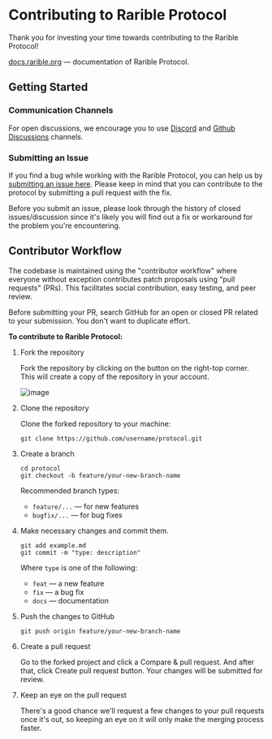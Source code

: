 # Contributing to Rarible Protocol

Thank you for investing your time towards contributing to the Rarible Protocol!

[docs.rarible.org](https:/cs.rarible.org/) — documentation of Rarible Protocol.

## Getting Started

### Communication Channels

For open discussions, we encourage you to use [Discord](https://discord.gg/raribleprotocol) and [Github Discussions](https://github.com/rarible/protocol/discussions) channels.

### Submitting an Issue

If you find a bug while working with the Rarible Protocol, you can help us by [submitting an issue here](https://github.com/rarible/protocol/issues). Please keep in mind that you can contribute to the protocol by submitting a pull request with the fix.

Before you submit an issue, please look through the history of closed issues/discussion since it's likely you will find out a fix or workaround for the problem you're encountering.

## Contributor Workflow

The codebase is maintained using the "contributor workflow" where everyone without exception contributes patch proposals using "pull requests" (PRs). This facilitates social contribution, easy testing, and peer review.

Before submitting your PR, search GitHub for an open or closed PR related to your submission. You don't want to duplicate effort.

**To contribute to Rarible Protocol:**

1. Fork the repository

   Fork the repository by clicking on the button on the right-top corner. This will create a copy of the repository in your account.
   
   ![image](https://user-images.githubusercontent.com/39627934/149868568-bf8a1700-f882-4039-b8a7-182d37c23d5d.png)

2. Clone the repository

   Clone the forked repository to your machine:

   ```shell
   git clone https://github.com/username/protocol.git
   ```

3. Create a branch

   ```shell
   cd protocol
   git checkout -b feature/your-new-branch-name
   ```

   Recommended branch types:

    * `feature/...` — for new features
    * `bugfix/...` — for bug fixes


4. Make necessary changes and commit them.

   ```shell
   git add example.md
   git commit -m "type: description"
   ```

   Where `type` is one of the following:

    * `feat` — a new feature
    * `fix` — a bug fix
    * `docs` — documentation


5. Push the changes to GitHub

   ```shell
   git push origin feature/your-new-branch-name
   ```

6. Create a pull request

   Go to the forked project and click a Compare & pull request. And after that, click Create pull request button. Your changes will be submitted for review. 

7. Keep an eye on the pull request

   There's a good chance we'll request a few changes to your pull requests once it's out, so keeping an eye on it will only make the merging process faster.
